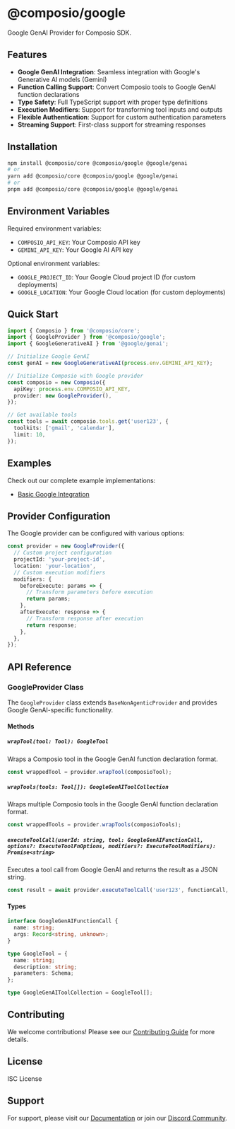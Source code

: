 # @composio/google

Google GenAI Provider for Composio SDK.

## Features

- **Google GenAI Integration**: Seamless integration with Google's Generative AI models (Gemini)
- **Function Calling Support**: Convert Composio tools to Google GenAI function declarations
- **Type Safety**: Full TypeScript support with proper type definitions
- **Execution Modifiers**: Support for transforming tool inputs and outputs
- **Flexible Authentication**: Support for custom authentication parameters
- **Streaming Support**: First-class support for streaming responses

## Installation

```bash
npm install @composio/core @composio/google @google/genai
# or
yarn add @composio/core @composio/google @google/genai
# or
pnpm add @composio/core @composio/google @google/genai
```

## Environment Variables

Required environment variables:

- `COMPOSIO_API_KEY`: Your Composio API key
- `GEMINI_API_KEY`: Your Google AI API key

Optional environment variables:

- `GOOGLE_PROJECT_ID`: Your Google Cloud project ID (for custom deployments)
- `GOOGLE_LOCATION`: Your Google Cloud location (for custom deployments)

## Quick Start

```typescript
import { Composio } from '@composio/core';
import { GoogleProvider } from '@composio/google';
import { GoogleGenerativeAI } from '@google/genai';

// Initialize Google GenAI
const genAI = new GoogleGenerativeAI(process.env.GEMINI_API_KEY);

// Initialize Composio with Google provider
const composio = new Composio({
  apiKey: process.env.COMPOSIO_API_KEY,
  provider: new GoogleProvider(),
});

// Get available tools
const tools = await composio.tools.get('user123', {
  toolkits: ['gmail', 'calendar'],
  limit: 10,
});
```

## Examples

Check out our complete example implementations:

- [Basic Google Integration](../../examples/google/src/index.ts)

## Provider Configuration

The Google provider can be configured with various options:

```typescript
const provider = new GoogleProvider({
  // Custom project configuration
  projectId: 'your-project-id',
  location: 'your-location',
  // Custom execution modifiers
  modifiers: {
    beforeExecute: params => {
      // Transform parameters before execution
      return params;
    },
    afterExecute: response => {
      // Transform response after execution
      return response;
    },
  },
});
```

## API Reference

### GoogleProvider Class

The `GoogleProvider` class extends `BaseNonAgenticProvider` and provides Google GenAI-specific functionality.

#### Methods

##### `wrapTool(tool: Tool): GoogleTool`

Wraps a Composio tool in the Google GenAI function declaration format.

```typescript
const wrappedTool = provider.wrapTool(composioTool);
```

##### `wrapTools(tools: Tool[]): GoogleGenAIToolCollection`

Wraps multiple Composio tools in the Google GenAI function declaration format.

```typescript
const wrappedTools = provider.wrapTools(composioTools);
```

##### `executeToolCall(userId: string, tool: GoogleGenAIFunctionCall, options?: ExecuteToolFnOptions, modifiers?: ExecuteToolModifiers): Promise<string>`

Executes a tool call from Google GenAI and returns the result as a JSON string.

```typescript
const result = await provider.executeToolCall('user123', functionCall, options, modifiers);
```

#### Types

```typescript
interface GoogleGenAIFunctionCall {
  name: string;
  args: Record<string, unknown>;
}

type GoogleTool = {
  name: string;
  description: string;
  parameters: Schema;
};

type GoogleGenAIToolCollection = GoogleTool[];
```

## Contributing

We welcome contributions! Please see our [Contributing Guide](../../CONTRIBUTING.md) for more details.

## License

ISC License

## Support

For support, please visit our [Documentation](https://docs.composio.dev) or join our [Discord Community](https://discord.gg/composio).
